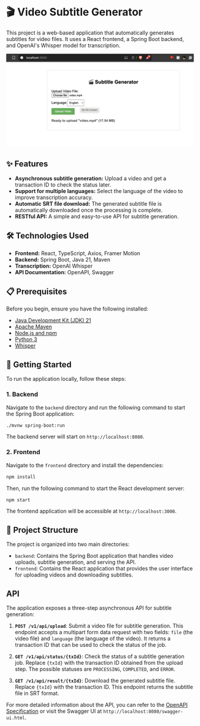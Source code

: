 # 🎬 Video Subtitle Generator

This project is a web-based application that automatically generates subtitles for video files. It uses a React frontend, a Spring Boot backend, and OpenAI's Whisper model for transcription.

![Application User Interface](images/app.png)

## ✨ Features

*   **Asynchronous subtitle generation:** Upload a video and get a transaction ID to check the status later.
*   **Support for multiple languages:** Select the language of the video to improve transcription accuracy.
*   **Automatic SRT file download:** The generated subtitle file is automatically downloaded once the processing is complete.
*   **RESTful API:** A simple and easy-to-use API for subtitle generation.

## 🛠️ Technologies Used

*   **Frontend:** React, TypeScript, Axios, Framer Motion
*   **Backend:** Spring Boot, Java 21, Maven
*   **Transcription:** OpenAI Whisper
*   **API Documentation:** OpenAPI, Swagger

## 📋 Prerequisites

Before you begin, ensure you have the following installed:

*   [Java Development Kit (JDK) 21](https://www.oracle.com/java/technologies/javase-jdk21-downloads.html)
*   [Apache Maven](https://maven.apache.org/download.cgi)
*   [Node.js and npm](https://nodejs.org/en/download/)
*   [Python 3](https://www.python.org/downloads/)
*   [Whisper](https://github.com/openai/whisper)

## 🚀 Getting Started

To run the application locally, follow these steps:

### 1. Backend

Navigate to the `backend` directory and run the following command to start the Spring Boot application:

```bash
./mvnw spring-boot:run
```

The backend server will start on `http://localhost:8080`.

### 2. Frontend

Navigate to the `frontend` directory and install the dependencies:

```bash
npm install
```

Then, run the following command to start the React development server:

```bash
npm start
```

The frontend application will be accessible at `http://localhost:3000`.

## 📂 Project Structure

The project is organized into two main directories:

*   `backend`: Contains the Spring Boot application that handles video uploads, subtitle generation, and serving the API.
*   `frontend`: Contains the React application that provides the user interface for uploading videos and downloading subtitles.

##  API

The application exposes a three-step asynchronous API for subtitle generation:

1.  **`POST /v1/api/upload`**: Submit a video file for subtitle generation. This endpoint accepts a multipart form data request with two fields: `file` (the video file) and `language` (the language of the video). It returns a transaction ID that can be used to check the status of the job.

2.  **`GET /v1/api/status/{txId}`**: Check the status of a subtitle generation job. Replace `{txId}` with the transaction ID obtained from the upload step. The possible statuses are `PROCESSING`, `COMPLETED`, and `ERROR`.

3.  **`GET /v1/api/result/{txId}`**: Download the generated subtitle file. Replace `{txId}` with the transaction ID. This endpoint returns the subtitle file in SRT format.

For more detailed information about the API, you can refer to the [OpenAPI Specification](doc/openapispec.yaml) or visit the Swagger UI at `http://localhost:8080/swagger-ui.html`.
